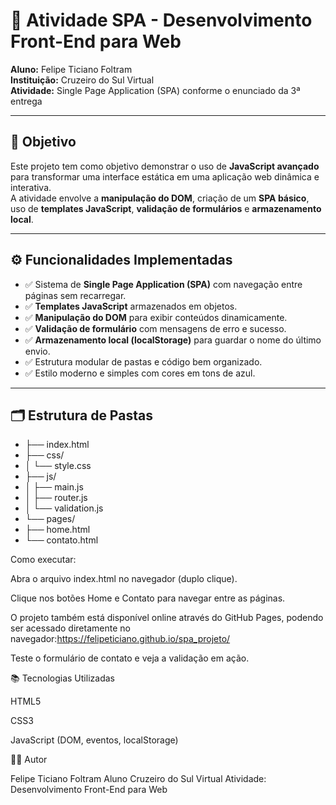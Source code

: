 # 🧩 Atividade SPA - Desenvolvimento Front-End para Web

**Aluno:** Felipe Ticiano Foltram  
**Instituição:** Cruzeiro do Sul Virtual  
**Atividade:** Single Page Application (SPA) conforme o enunciado da 3ª entrega  

---

## 🎯 Objetivo

Este projeto tem como objetivo demonstrar o uso de **JavaScript avançado** para transformar uma interface estática em uma aplicação web dinâmica e interativa.  
A atividade envolve a **manipulação do DOM**, criação de um **SPA básico**, uso de **templates JavaScript**, **validação de formulários** e **armazenamento local**.

---

## ⚙️ Funcionalidades Implementadas

- ✅ Sistema de **Single Page Application (SPA)** com navegação entre páginas sem recarregar.
- ✅ **Templates JavaScript** armazenados em objetos.
- ✅ **Manipulação do DOM** para exibir conteúdos dinamicamente.
- ✅ **Validação de formulário** com mensagens de erro e sucesso.
- ✅ **Armazenamento local (localStorage)** para guardar o nome do último envio.
- ✅ Estrutura modular de pastas e código bem organizado.
- ✅ Estilo moderno e simples com cores em tons de azul.

---

## 🗂 Estrutura de Pastas
+ ├── index.html
+ ├── css/
+ │ └── style.css
+ ├── js/
+ │ ├── main.js
+ │ ├── router.js
+ │ └── validation.js
+ └── pages/
+ ├── home.html
+ └── contato.html

Como executar:

Abra o arquivo index.html no navegador (duplo clique).

Clique nos botões Home e Contato para navegar entre as páginas.

O projeto também está disponível online através do GitHub Pages, podendo ser acessado diretamente no navegador:https://felipeticiano.github.io/spa_projeto/

Teste o formulário de contato e veja a validação em ação.

📚 Tecnologias Utilizadas

HTML5

CSS3

JavaScript (DOM, eventos, localStorage)

👨‍💻 Autor

Felipe Ticiano Foltram
Aluno Cruzeiro do Sul Virtual
Atividade: Desenvolvimento Front-End para Web
